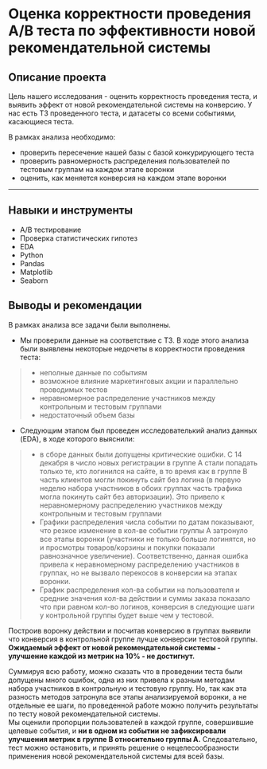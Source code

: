 # Оценка корректности проведения А/В теста по эффективности новой рекомендательной системы

## Описание проекта

Цель нашего исследования - оценить корректность проведения теста, и выявить эффект от новой рекомендательной системы на конверсию. У нас есть ТЗ проведенного теста, и датасеты со всеми событиями, касающиеся теста.

В рамках анализа необходимо:
- проверить пересечение нашей базы с базой конкурирующего теста
- проверить равномерность распределения пользователей по тестовым группам на каждом этапе воронки
- оценить, как меняется конверсия на каждом этапе воронки 

---

## Навыки и инструменты
- A/B тестирование
- Проверка статистических гипотез
- EDA
- Python
- Pandas
- Matplotlib
- Seaborn


## Выводы и рекомендации

В рамках анализа все задачи были выполнены.         
- Мы проверили данные на соответствие с ТЗ. В ходе этого анализа были выявлены некоторые недочеты в корректности проведения теста:    
> - неполные данные по событиям    
> - возможное влияние маркетинговых акции и параллельно проводимых тестов    
> - неравномерное распределение участников между контрольным и тестовым группами    
> - недостаточный объем базы
  
        
- Следующим этапом был проведен исследователький анализ данных (EDA), в ходе которого выяснили:    
>  - в сборе данных были допущены критические ошибки. С 14 декабря в число новых регистрации в группе А стали попадать только те, кто логинился на сайте, в то время как в группе В часть клиентов могли покинуть сайт без логина (в первую неделю набора участников в обоих группах часть трафика могла покинуть сайт без авторизации). Это привело к неравномерному распределению участников между контрольным и тестовым группами    
> - Графики распределения числа событии по датам показывают, что резкое изменение в кол-ве событии группы А затронуло все этапы воронки (участники не только больше логинятся, но и просмотры товаров/корзины и покупки показали равнозначное увеличение). Соответственно, данная ошибка привела к неравномерному распределению участников в группах, но не вызвало перекосов в конверсии на этапах воронки.     
> - График распределения кол-ва событии на пользователя и средние значения кол-ва действии и суммы заказа показало что при равном кол-во логинов, конверсия в следующие шаги у контрольной группы будет выше чем у тестовой.
  

        
Построив воронку действии и посчитав конверсию в группах выявили что конверсия в контрольной группе лучше конверсии тестовой группы. **Ожидаемый эффект от новой рекомендательной системы - улучшение каждой из метрик на 10% - не достигнут.**      
        
Суммируя всю работу, можно сказать что в проведении теста были допущены много ошибок, одна из них привела к разным методам набора участников в контрольную и тестовую группу. Но, так как эта разность методов затронула все этапы анализируемой воронки, а не отдельные ее шаги, по проведенной работе можно получить результаты по тесту новой рекомендательной системы.  
Мы оценили пропорции пользователей в каждой группе, совершившие целевые события, и **ни в одном из событии не зафиксировали улучшения метрик в группе В относительно группы А.** Следовательно, тест можно остановить, и принять решение о нецелесообразности применения новой рекомендательной системы для всей базы.
